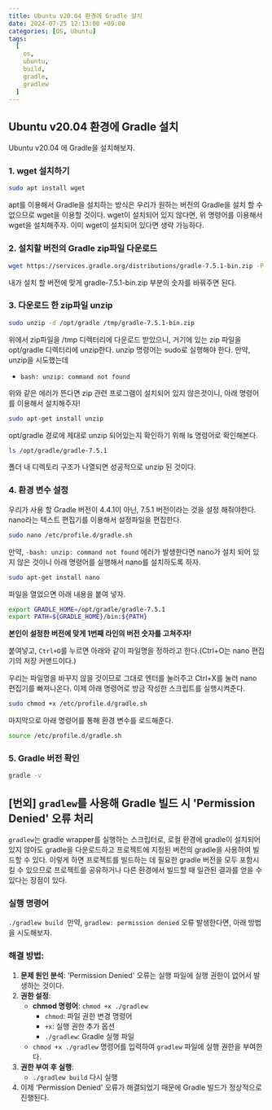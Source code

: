 ```yaml
---
title: Ubuntu v20.04 환경에 Gradle 설치
date: 2024-07-25 12:13:00 +09:00
categories: [OS, Ubuntu]
tags:
  [
    os,
    ubuntu,
    build,
    gradle,
    gradlew
  ]
---
```


## Ubuntu v20.04 환경에 Gradle 설치
Ubuntu v20.04 에 Gradle을 설치해보자. 

### 1. wget 설치하기
```bash
sudo apt install wget
```

apt를 이용해서 Gradle을 설치하는 방식은 우리가 원하는 버전의 Gradle을 설치 할 수 없으므로 wget을 이용할 것이다. wget이 설치되어 있지 않다면, 위 명령어를 이용해서 wget을 설치해주자. 이미 wget이 설치되어 있다면 생략 가능하다.

### 2. 설치할 버전의 Gradle zip파일 다운로드

```bash
wget https://services.gradle.org/distributions/gradle-7.5.1-bin.zip -P /tmp
```

내가 설치 할 버전에 맞게 gradle-7.5.1-bin.zip 부분의 숫자를 바꿔주면 된다.

### 3. 다운로드 한 zip파일 unzip

```bash
sudo unzip -d /opt/gradle /tmp/gradle-7.5.1-bin.zip
```

위에서 zip파일을 /tmp 디렉터리에 다운로드 받았으니, 거기에 있는 zip 파일을 opt/gradle 디렉터리에 unzip한다. unzip 명령어는 sudo로 실행해야 한다. 만약, unzip을 시도했는데

- `bash: unzip: command not found`

위와 같은 에러가 뜬다면 zip 관련 프로그램이 설치되어 있지 않은것이니, 아래 명령어를 이용해서 설치해주자!

```bash
sudo apt-get install unzip
```

opt/gradle 경로에 제대로 unzip 되어있는지 확인하기 위해 ls 명령어로 확인해본다.  

```bash
ls /opt/gradle/gradle-7.5.1
```
폴더 내 디렉토리 구조가 나열되면 성공적으로 unzip 된 것이다. 

### 4. 환경 변수 설정

우리가 사용 할 Gradle 버전이 4.4.1이 아닌, 7.5.1 버전이라는 것을 설정 해줘야한다. nano라는 텍스트 편집기를 이용해서 설정파일을 편집한다.

```bash
sudo nano /etc/profile.d/gradle.sh
```

만약, `-bash: unzip: command not found` 에러가 발생한다면 nano가 설치 되어 있지 않은 것이니 아래 명령어를 실행해서 nano를 설치하도록 하자.

```bash
sudo apt-get install nano
```

파일을 열었으면 아래 내용을 붙여 넣자.

```bash
export GRADLE_HOME=/opt/gradle/gradle-7.5.1
export PATH=${GRADLE_HOME}/bin:${PATH}
```

**본인이 설정한 버전에 맞게 1번째 라인의 버전 숫자를 고쳐주자!**

붙여넣고, `Ctrl+O`를 누르면 아래와 같이 파일명을 정하라고 한다.(Ctrl+O는 nano 편집기의 저장 커맨드이다.)

우리는 파일명을 바꾸지 않을 것이므로 그대로 엔터를 눌러주고 Ctrl+X를 눌러 nano 편집기를 빠져나온다.
이제 아래 명령어로 방금 작성한 스크립트를 실행시켜준다.

```bash
sudo chmod +x /etc/profile.d/gradle.sh
```

마지막으로 아래 명령어를 통해 환경 변수를 로드해준다.

```bash
source /etc/profile.d/gradle.sh
```

### 5. Gradle 버전 확인

```bash
gradle -v
```

## [번외] `gradlew`를 사용해 Gradle 빌드 시 'Permission Denied' 오류 처리
`gradlew`는 gradle wrapper를 실행하는 스크립터로, 로컬 환경에 gradle이 설치되어 있지 않아도 gradle을 다운로드하고 프로젝트에 지정된 버전의 gradle을 사용하여 빌드할 수 있다. 이렇게 하면 프로젝트를 빌드하는 데 필요한 gradle 버전을 모두 포함시킬 수 있으므로 프로젝트를 공유하거나 다른 환경에서 빌드할 때 일관된 결과를 얻을 수 있다는 장점이 있다. 
### 실행 명령어
`./gradlew build` 
만약, `gradlew: permission denied` 오류 발생한다면, 아래 방법을 시도해보자.

### 해결 방법:
1. **문제 원인 분석**: 'Permission Denied' 오류는 실행 파일에 실행 권한이 없어서 발생하는 것이다.
2. **권한 설정**:
    - **chmod 명령어**: `chmod +x ./gradlew`
        - `chmod`: 파일 권한 변경 명령어
        - `+x`: 실행 권한 추가 옵션
        - `./gradlew`: Gradle 실행 파일
    - `chmod +x ./gradlew` 명령어를 입력하여 `gradlew` 파일에 실행 권한을 부여한다.
3. **권한 부여 후 실행**:
    - `./gradlew build` 다시 실행
4. 이제 'Permission Denied' 오류가 해결되었기 때문에 Gradle 빌드가 정상적으로 진행된다.